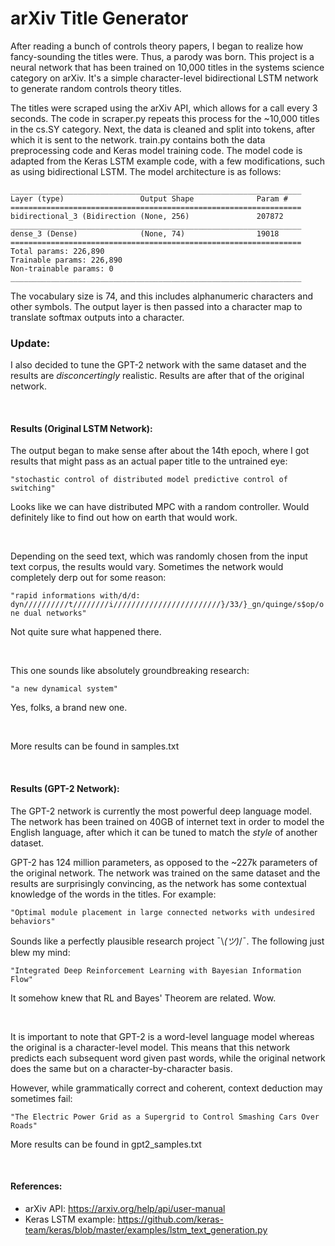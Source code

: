 # arXiv Title Generator

After reading a bunch of controls theory papers, I began to realize how fancy-sounding the titles were. Thus, a parody was born. This project is a neural network that has been trained on 10,000 titles in the systems science category on arXiv. It's a simple character-level bidirectional LSTM network to generate random controls theory titles.  

The titles were scraped using the arXiv API, which allows for a call every 3 seconds. The code in scraper.py repeats this process for the ~10,000 titles in the cs.SY category. Next, the data is cleaned and split into tokens, after which it is sent to the network. train.py contains both the data preprocessing code and Keras model training code. The model code is adapted from the Keras LSTM example code, with a few modifications, such as using bidirectional LSTM. The model architecture is as follows:

```
_________________________________________________________________
Layer (type)                 Output Shape              Param #   
=================================================================
bidirectional_3 (Bidirection (None, 256)               207872    
_________________________________________________________________
dense_3 (Dense)              (None, 74)                19018     
=================================================================
Total params: 226,890
Trainable params: 226,890
Non-trainable params: 0
_________________________________________________________________

```

The vocabulary size is 74, and this includes alphanumeric characters and other symbols. The output layer is then passed into a character map to translate softmax outputs into a character.  

### Update:
I also decided to tune the GPT-2 network with the same dataset and the results are _disconcertingly_ realistic. Results are after that of the original network.

<p>&nbsp;</p>

#### Results (Original LSTM Network):
  
The output began to make sense after about the 14th epoch, where I got results that might pass as an actual paper title to the untrained eye:

```"stochastic control of distributed model predictive control of switching"```

Looks like we can have distributed MPC with a random controller. Would definitely like to find out how on earth that would work.  
  
<p>&nbsp;</p>
  
Depending on the seed text, which was randomly chosen from the input text corpus, the results would vary. Sometimes the network would completely derp out for some reason:

```"rapid informations with/d/d: dyn//////////t////////i////////////////////////}/33/}_gn/quinge/s$op/one dual networks"```

Not quite sure what happened there.  
  
<p>&nbsp;</p>
  
This one sounds like absolutely groundbreaking research:

```"a new dynamical system"```

Yes, folks, a brand new one.

<p>&nbsp;</p>

More results can be found in samples.txt

<p>&nbsp;</p>

#### Results (GPT-2 Network):

The GPT-2 network is currently the most powerful deep language model. The network has been trained on 40GB of internet text in order to model the English language, after which it can be tuned to match the _style_ of another dataset.  

GPT-2 has 124 million parameters, as opposed to the ~227k parameters of the original network. The network was trained on the same dataset and the results are surprisingly convincing, as the network has some contextual knowledge of the words in the titles. For example:

``` "Optimal module placement in large connected networks with undesired behaviors" ```

Sounds like a perfectly plausible research project ¯\\_(ツ)_/¯. The following just blew my mind:

``` "Integrated Deep Reinforcement Learning with Bayesian Information Flow" ```

It somehow knew that RL and Bayes' Theorem are related. Wow.

<p>&nbsp;</p>

It is important to note that GPT-2 is a word-level language model whereas the original is a character-level model. This means that this network predicts each subsequent word given past words, while the original network does the same but on a character-by-character basis.    

However, while grammatically correct and coherent, context deduction may sometimes fail:

```"The Electric Power Grid as a Supergrid to Control Smashing Cars Over Roads" ```

More results can be found in gpt2_samples.txt

<p>&nbsp;</p>

#### References:
- arXiv API: https://arxiv.org/help/api/user-manual
- Keras LSTM example: https://github.com/keras-team/keras/blob/master/examples/lstm_text_generation.py 

